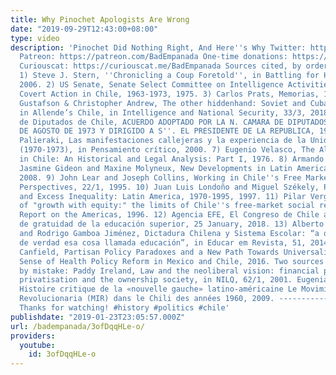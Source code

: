 ```yaml
---
title: Why Pinochet Apologists Are Wrong
date: "2019-09-29T12:43:00+08:00"
type: video
description: 'Pinochet Did Nothing Right, And Here''s Why Twitter: https://twitter.com/BadEmpanada
  Patreon: https://patreon.com/BadEmpanada One-time donations: https://ko-fi.com/badempanada
  Curiouscat: https://curiouscat.me/BadEmpanada Sources cited, by order of first appearance:
  1) Steve J. Stern, ''Chronicling a Coup Foretold'', in Battling for Hearts and Minds,
  2006. 2) US Senate, Senate Select Committee on Intelligence Activities Staff Report:
  Covert Action in Chile, 1963-1973, 1975. 3) Carlos Prats, Memorias, 1985. 4) Kristian
  Gustafson & Christopher Andrew, The other hiddenhand: Soviet and Cuban intelligence
  in Allende’s Chile, in Intelligence and National Security, 33/3, 2018. 5) Camara
  de Diputados de Chile, ACUERDO ADOPTADO POR LA N. CAMARA DE DIPUTADOS, EL DIA 23
  DE AGOSTO DE 1973 Y DIRIGIDO A S''. EL PRESIDENTE DE LA REPUBLICA, 1973. 6) Eugenia
  Palieraki, Las manifestaciones callejeras y la experiencia de la Unidad Popular
  (1970-1973), in Pensamiento crítico, 2000. 7) Eugenio Velasco, The Allende Regime
  in Chile: An Historical and Legal Analysis: Part I, 1976. 8) Armando Barrientos,
  Jasmine Gideon and Maxine Molyneux, New Developments in Latin American Social Policy,
  2008. 9) John Lear and Joseph Collins, Working in Chile''s Free Market, Latin American
  Perspectives, 22/1, 1995. 10) Juan Luis Londoño and Miguel Székely, Persistent Poverty
  and Excess Inequality: Latin America, 1970-1995, 1997. 11) Pilar Vergara, In pursuit
  of "growth with equity:" the limits of Chile''s free-market social reforms, in NACLA
  Report on the Americas, 1996. 12) Agencia EFE, El Congreso de Chile aprueba la ley
  de gratuidad de la educación superior, 25 January, 2018. 13) Alberto Moreno-Doña
  and Rodrigo Gamboa Jiménez, Dictadura Chilena y Sistema Escolar: “a otros dieron
  de verdad esa cosa llamada educación”, in Educar em Revista, 51, 2014. 14) Caitlin
  Canfield, Partisan Policy Paradoxes and a New Path Towards Universality? Making
  Sense of Health Policy Reform in Mexico and Chile, 2016. Two sources left unnumbered
  by mistake: Paddy Ireland, Law and the neoliberal vision: financial property, pension
  privatisation and the ownership society, in NILQ, 62/1, 2001. Eugenia Palieraki,
  Histoire critique de la «nouvelle gauche» latino-américaine Le Movimiento de Izquierda
  Revolucionaria (MIR) dans le Chili des années 1960, 2009. --------------------------------------------------------------
  Thanks for watching! #history #politics #chile'
publishdate: "2019-01-23T23:05:57.000Z"
url: /badempanada/3ofDqqHLe-o/
providers:
  youtube:
    id: 3ofDqqHLe-o
---
```

